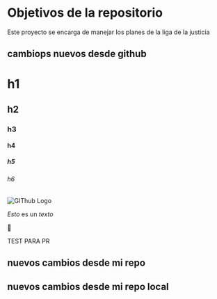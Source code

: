 # Objetivos de la repositorio

Este proyecto se encarga de manejar los planes de la liga de la justicia


## cambiops nuevos desde github

# h1
## h2
### h3
#### h4
##### h5
###### h6


![GIThub Logo](https://avatars.githubusercontent.com/u/583231?v=4)

*Esto* es un _texto_

:metal:


TEST PARA PR
## nuevos cambios desde mi repo
## nuevos cambios desde mi repo local
